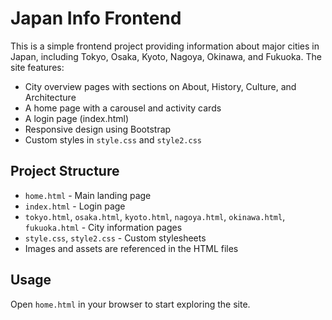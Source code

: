 # Japan Info Frontend

This is a simple frontend project providing information about major cities in Japan, including Tokyo, Osaka, Kyoto, Nagoya, Okinawa, and Fukuoka. The site features:

- City overview pages with sections on About, History, Culture, and Architecture
- A home page with a carousel and activity cards
- A login page (index.html)
- Responsive design using Bootstrap
- Custom styles in `style.css` and `style2.css`

## Project Structure

- `home.html` - Main landing page
- `index.html` - Login page
- `tokyo.html`, `osaka.html`, `kyoto.html`, `nagoya.html`, `okinawa.html`, `fukuoka.html` - City information pages
- `style.css`, `style2.css` - Custom stylesheets
- Images and assets are referenced in the HTML files

## Usage

Open `home.html` in your browser to start exploring the site.
